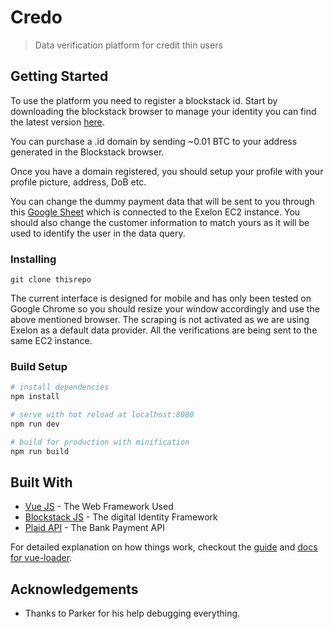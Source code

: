 # Credo

> Data verification platform for credit thin users

## Getting Started

To use the platform you need to register a blockstack id. Start by downloading the blockstack browser to manage your identity you can find the latest version [here](https://github.com/blockstack/blockstack-browser/releases).

You can purchase a .id domain by sending ~0.01 BTC to your address generated in the Blockstack browser. 

Once you have a domain registered, you should setup your profile with your profile picture, address, DoB etc.

You can change the dummy payment data that will be sent to you through this [Google Sheet](https://docs.google.com/spreadsheets/d/1q9gfO-IB5BdbAuZ_ef5qGGy1Ma1tBc9H0Ny3Ar4FVzE/edit?usp=sharing) which is connected to the Exelon EC2 instance. You should also change the customer information to match yours as it will be used to identify the user in the data query.

### Installing

```
git clone thisrepo
```

The current interface is designed for mobile and has only been tested on Google Chrome so you should resize your window accordingly and use the above mentioned browser.
The scraping is not activated as we are using Exelon as a default data provider. All the verifications are being sent to the same EC2 instance.

### Build Setup

``` bash
# install dependencies
npm install

# serve with hot reload at localhost:8080
npm run dev

# build for production with minification
npm run build

```

## Built With 

* [Vue JS](https://vuejs.org/v2/guide/) - The Web Framework Used
* [Blockstack JS](https://github.com/blockstack/blockstack.js) - The digital Identity Framework
* [Plaid API](https://plaid.com/docs/api/) - The Bank Payment API

For detailed explanation on how things work, checkout the [guide](http://vuejs-templates.github.io/webpack/) and [docs for vue-loader](http://vuejs.github.io/vue-loader).

## Acknowledgements

* Thanks to Parker for his help debugging everything.

